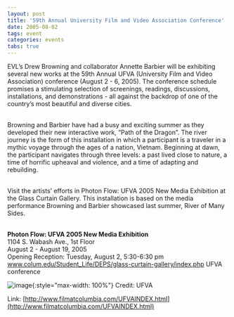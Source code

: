 ```yaml
---
layout: post
title: '59th Annual University Film and Video Association Conference'
date: 2005-08-02
tags: event
categories: events
tabs: true
---
```


EVL&rsquo;s Drew Browning and collaborator Annette Barbier will be exhibiting several new works at the 59th Annual UFVA (University Film and Video Association) conference (August 2 - 6, 2005). The conference schedule promises a stimulating selection of screenings, readings, discussions, installations, and demonstrations - all against the backdrop of one of the country&rsquo;s most beautiful and diverse cities.<br><br>

Browning and Barbier have had a busy and exciting summer as they developed their new interactive work, &ldquo;Path of the Dragon&rdquo;. The river journey is the form of this installation in which a participant is a traveler in a mythic voyage through the ages of a nation, Vietnam. Beginning at dawn, the participant navigates through three levels: a past lived close to nature, a time of horrific upheaval and violence, and a time of adapting and rebuilding.<br><br>

Visit the artists&rsquo; efforts in Photon Flow: UFVA 2005 New Media Exhibition at the Glass Curtain Gallery. This installation is based on the media performance Browning and Barbier showcased last summer, River of Many Sides.<br><br>

<strong>Photon Flow: UFVA 2005 New Media Exhibition</strong><br>
1104 S. Wabash Ave., 1st Floor<br>
August 2 - August 19, 2005<br>
Opening Reception: Tuesday, August 2, 5:30-6:30 pm<br>
<a href="http://www.colum.edu/Student_Life/DEPS/glass-curtain-gallery/index.php">www.colum.edu/Student_Life/DEPS/glass-curtain-gallery/index.php</a>
UFVA conference

![image](https://www.evl.uic.edu/output/originals/ufva.jpg-srcw.jpg){:style="max-width: 100%"}
Credit: UFVA


Link: [http://www.filmatcolumbia.com/UFVAINDEX.html](http://www.filmatcolumbia.com/UFVAINDEX.html)
